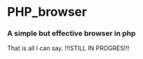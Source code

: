 # PHP_browser
### A simple but effective browser in php 
That is all I can say.
!!!STILL IN PROGRES!!!
